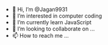- 👋 Hi, I’m @Jagan9931
- 👀 I’m interested in computer coding
- 🌱 I’m currently learn JavaScript 
- 💞️ I’m looking to collaborate on ...
- 📫 How to reach me ...

<!---
Jagan9931/Jagan9931 is a ✨ special ✨ repository because its `README.md` (this file) appears on your GitHub profile.
You can click the Preview link to take a look at your changes.
--->
